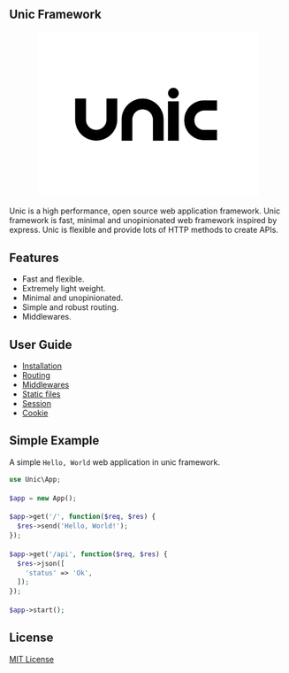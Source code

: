 ## Unic Framework

<p align="center">
  <img src="unic-logo.jpg" width="400px" alt="Unic Logo">
</p>

Unic is a high performance, open source web application framework.
Unic framework is fast, minimal and unopinionated web framework inspired by express.
Unic is flexible and provide lots of HTTP methods to create APIs.

## Features
  - Fast and flexible.
  - Extremely light weight.
  - Minimal and unopinionated.
  - Simple and robust routing.
  - Middlewares.

## User Guide

- [Installation](Installation.md)
- [Routing](Routing.md)
- [Middlewares](Middlewares.md)
- [Static files](Static-files.md)
- [Session](Session.md)
- [Cookie](Cookie.md)

## Simple Example

  A simple `Hello, World` web application in unic framework.

```php
use Unic\App;

$app = new App();

$app->get('/', function($req, $res) {
  $res->send('Hello, World!');
});

$app->get('/api', function($req, $res) {
  $res->json([
    'status' => 'Ok',
  ]);
});

$app->start();
```

## License

  [MIT License](https://github.com/unicframework/unic/blob/main/LICENSE)
